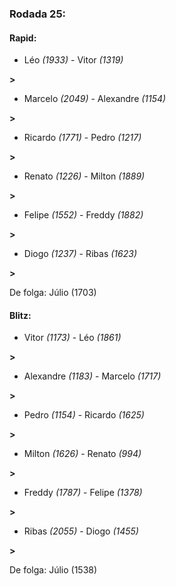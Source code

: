 ### Rodada 25:

#### Rapid:

* Léo *(1933)*     -     Vitor *(1319)*

 **>** 
* Marcelo *(2049)*     -     Alexandre *(1154)*

 **>** 
* Ricardo *(1771)*     -     Pedro *(1217)*

 **>** 
* Renato *(1226)*     -     Milton *(1889)*

 **>** 
* Felipe *(1552)*     -     Freddy *(1882)*

 **>** 
* Diogo *(1237)*     -     Ribas *(1623)*

 **>** 

De folga: Júlio (1703)

#### Blitz:

* Vitor *(1173)*     -     Léo *(1861)*

 **>** 
* Alexandre *(1183)*     -     Marcelo *(1717)*

 **>** 
* Pedro *(1154)*     -     Ricardo *(1625)*

 **>** 
* Milton *(1626)*     -     Renato *(994)*

 **>** 
* Freddy *(1787)*     -     Felipe *(1378)*

 **>** 
* Ribas *(2055)*     -     Diogo *(1455)*

 **>** 

De folga: Júlio (1538)

